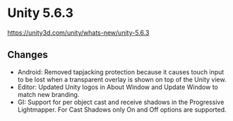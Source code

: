 # Unity 5.6.3
https://unity3d.com/unity/whats-new/unity-5.6.3

## Changes

<ul>
<li>Android: Removed tapjacking protection because it causes touch input to be lost when a transparent overlay is shown on top of the Unity view.</li>
<li>Editor: Updated Unity logos in About Window and Update Window to match new branding.</li>
<li>GI: Support for per object cast and receive shadows in the Progressive Lightmapper. For Cast Shadows only On and Off options are supported.</li>
</ul>
